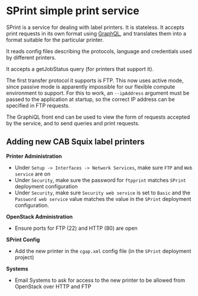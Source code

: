 # SPrint simple print service

SPrint is a service for dealing with label printers. It is stateless.
It accepts print requests in its own format using [GraphQL](https://graphql.org/), and translates them into a format suitable for the particular printer.

It reads config files describing the protocols, language and credentials used by different printers.

It accepts a getJobStatus query (for printers that support it).

The first transfer protocol it supports is FTP. This now uses active mode, since passive mode is apparently impossible for our flexible compute environment to support. For this to work, an `--ipAddress` argument must be passed to the application at startup, so the correct IP address can be specified in FTP requests.

The GraphiQL front end can be used to view the form of requests accepted by the service, and to send queries and print requests.

## Adding new CAB Squix label printers

**Printer Administration**

- Under `Setup -> Interfaces -> Network Services`, make sure `FTP` and `Web service` are on
- Under `Security`, make sure the password for `ftpprint` matches `SPrint` deployment configuration
- Under `Security`, make sure `Security web service` is set to `Basic` and the `Password web service` value matches the value in the `SPrint` deployment configuration.

**OpenStack Administration**

- Ensure ports for FTP (22) and HTTP (80) are open

**SPrint Config**

- Add the new printer in the `cgap.xml` config file (in the `SPrint` deployment project)

**Systems**

- Email Systems to ask for access to the new printer to be allowed from OpenStack over HTTP and FTP

